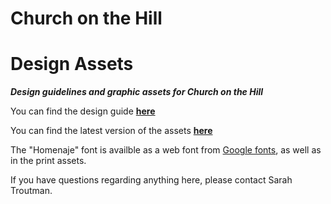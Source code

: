 # Church on the Hill
# Design Assets
***Design guidelines and graphic assets for Church on the Hill***

You can find the design guide [**here**](./Logo%20Style%20Guide.pdf)

You can find the latest version of the assets [**here**](https://github.com/churchonthehill/design-assets/releases/latest)

The "Homenaje" font is availble as a web font from [Google fonts](https://fonts.google.com/specimen/Homenaje), as well as in the print assets.

If you have questions regarding anything here, please contact Sarah Troutman.
